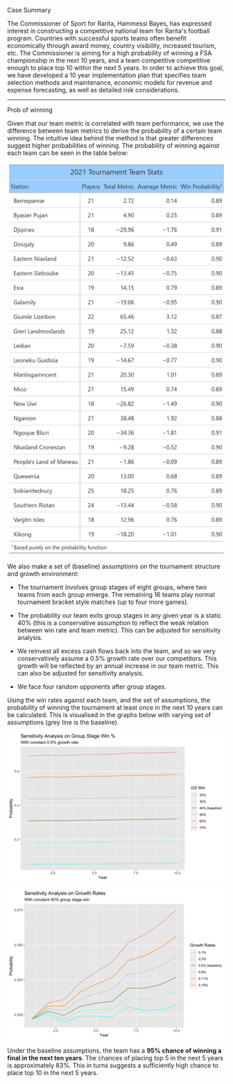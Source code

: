 Case Summary

The Commissioner of Sport for Rarita, Hammessi Bayes, has expressed interest in constructing a competitive national team for Rarita's football program. 
Countries with successful sports teams often benefit economically through award money, country visibility, increased tourism, etc. The Commissioner is aiming for 
a high probability of winning a FSA championship in the next 10 years, and a team competitive competitive enough to place top 10 within the 
next 5 years. In order to achieve this goal, we have developed a 10 year implementation plan that specifies team selection methods and maintenance, 
economic models for revenue and expense forecasting, as well as detailed risk considerations. 

---

Prob of winning

Given that our team metric is correlated with team performance, we use the difference between team metrics to derive the probability of a certain team winning.
The intuitive idea behind the method is that greater differences suggest higher probabilities of winning. The probability of winning against each team can be 
seen in the table below:

![win_probs](2021_team_stats.png)

We also make a set of (baseline) assumptions on the tournament structure and growth environment: 

* The tournament involves group stages of eight groups, where two teams from each group emerge. The remaining 16 teams play normal tournament bracket 
style matches (up to four more games). 

* The probability our team exits group stages in any given year is a static 40% (this is a conservative assumption to reflect the weak relation between 
win rate and team metric). This can be adjusted for sensitivity analysis. 

* We reinvest all excess cash flows back into the team, and so we very conservatively assume a 0.5% growth rate over our competitors. This growth will be 
reflected by an annual increase in our team metric. This can also be adjusted for sensitivity analysis. 

* We face four random opponents after group stages. 

Using the win rates against each team, and the set of assumptions, the probability of winning the tournament at least once in the next 10 years can be calculated. 
This is visualised in the graphs below with varying set of assumptions (grey line is the baseline). 

![gswin sens](gswin_sa.png)

![gr sens](gr_sa.png)

Under the baseline assumptions, the team has a **95% chance of winning a final in the next ten years**. The chances of placing top 5 in the next 5 years is
approximately 83%. This in turns suggests a sufficiently high chance to place top 10 in the next 5 years. 




